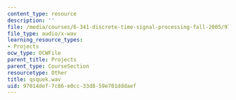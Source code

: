 ```yaml
---
content_type: resource
description: ''
file: /media/courses/6-341-discrete-time-signal-processing-fall-2005/97014def7c86e0cc33d859e701dddaef_qsquek.wav
file_type: audio/x-wav
learning_resource_types:
- Projects
ocw_type: OCWFile
parent_title: Projects
parent_type: CourseSection
resourcetype: Other
title: qsquek.wav
uid: 97014def-7c86-e0cc-33d8-59e701dddaef
---
```

